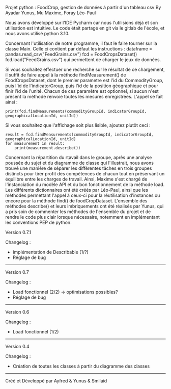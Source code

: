 Projet python : FoodCrop, gestion de données à partir d'un tableau csv
By Ayadar Yunus, Mu Maxime, Foray Léo-Paul

Nous avons développé sur l'IDE Pycharm car nous l'utilisions déjà et son utilisation est intuitive. 
Le code était partagé en git via le gitlab de l'école, et nous avons utilisé python 3.10.

Concernant l'utilisation de notre programme, il faut le faire tourner sur la classe Main.
Celle ci contient par défaut les instructions :
    dataframe = pandas.read_csv("FeedGrains.csv")
    fcd = FoodCropsDataset()
    fcd.load("FeedGrains.csv")
qui permettent de charger le jeux de données.

Si vous souhaitez effectuer une recherche sur le résultat de ce chargement, il suffit de faire appel à la méthode findMeasurement() de FoodCropsDataset, dont le premier parametre est l'id du CommodityGroup, puis l'id de l'indicatorGroup, puis l'id de la position géographique et pour finir l'id de l'unité. Chacun de ces paramètre est optionnel, si aucun n'est présent la méthode renvoie toutes les mesures enregistrées.
L'appel se fait ainsi :

    print(fcd.findMeasurements(commodityGroupId, indicatorGroupId, geographicalLocationId, unitId))


Si vous souhaitez que l'affichage soit plus lisible, ajoutez plutôt ceci :

    result = fcd.findMeasurements(commodityGroupId, indicatorGroupId, geographicalLocationId, unitId)
    for measurement in result:
        print(measurement.describe())

Concernant la répartition du rtavail dans le groupe, après une analyse poussée du sujet et du diagramme de classe qui l'illustrait, 
nous avons trouvé une manière de séparer les différentes tâches en trois groupes distincts pour tirer profit des compétences de chacun tout en préservant un équilibre entre les charges de travail. 
Ainsi, Maxime s'est chargé de l'instanciation du modèle API et du bon fonctionnement de la méthode load. 
Les différents dictionnaires ont été créés par Léo-Paul, ainsi que les méthodes permettant l'appel à ceux-ci pour la réutilisation d'instances ou encore pour la méthode find() de foodCropDataset. 
L'ensemble des méthodes describe() et leurs imbriquements ont été réalisés par Yunus, qui a pris soin de commenter les méthodes de l'ensemble du projet et de rendre le code plus clair lorsque nécessaire, notemment en implémentant les conventions PEP de python.



Version 0.7.1

Changelog :
- implémentation de Describable (1/?)
- Réglage de bug

--------------------------------------------------------------------------------------------------------------------------------

Version 0.7

Changelog :
- Load fonctionnel (2/2) -> optimisations possibles?
- Réglage de bug

--------------------------------------------------------------------------------------------------------------------------------

Version 0.6

Changelog :
- Load fonctionnel (1/2)

--------------------------------------------------------------------------------------------------------------------------------

Version 0.4

Changelog :
- Création de toutes les classes à partir du diagramme des classes

--------------------------------------------------------------------------------------------------------------------------------


Créé et Développé par Ayfred & Yunus & Smilaid
